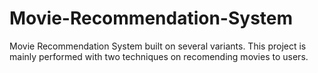 # Movie-Recommendation-System
Movie Recommendation System built on several variants. This project is mainly performed with two techniques on recomending movies to users.
